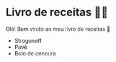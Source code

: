# Livro de receitas :man_cook:

Olá! Bem vindo ao meu livro de receitas :wave:

- Strogonoff
- Pavê
- Bolo de cenoura
